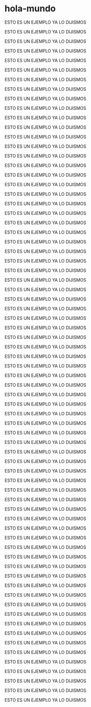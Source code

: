 # hola-mundo

ESTO ES UN EJEMPLO YA LO DIJISMOS

ESTO ES UN EJEMPLO YA LO DIJISMOS

ESTO ES UN EJEMPLO YA LO DIJISMOS

ESTO ES UN EJEMPLO YA LO DIJISMOS

ESTO ES UN EJEMPLO YA LO DIJISMOS

ESTO ES UN EJEMPLO YA LO DIJISMOS

ESTO ES UN EJEMPLO YA LO DIJISMOS

ESTO ES UN EJEMPLO YA LO DIJISMOS

ESTO ES UN EJEMPLO YA LO DIJISMOS

ESTO ES UN EJEMPLO YA LO DIJISMOS

ESTO ES UN EJEMPLO YA LO DIJISMOS

ESTO ES UN EJEMPLO YA LO DIJISMOS


ESTO ES UN EJEMPLO YA LO DIJISMOS

ESTO ES UN EJEMPLO YA LO DIJISMOS

ESTO ES UN EJEMPLO YA LO DIJISMOS

ESTO ES UN EJEMPLO YA LO DIJISMOS

ESTO ES UN EJEMPLO YA LO DIJISMOS

ESTO ES UN EJEMPLO YA LO DIJISMOS

ESTO ES UN EJEMPLO YA LO DIJISMOS

ESTO ES UN EJEMPLO YA LO DIJISMOS

ESTO ES UN EJEMPLO YA LO DIJISMOS

ESTO ES UN EJEMPLO YA LO DIJISMOS

ESTO ES UN EJEMPLO YA LO DIJISMOS

ESTO ES UN EJEMPLO YA LO DIJISMOS

ESTO ES UN EJEMPLO YA LO DIJISMOS

ESTO ES UN EJEMPLO YA LO DIJISMOS

ESTO ES UN EJEMPLO YA LO DIJISMOS

ESTO ES UN EJEMPLO YA LO DIJISMOS

ESTO ES UN EJEMPLO YA LO DIJISMOS

ESTO ES UN EJEMPLO YA LO DIJISMOS

ESTO ES UN EJEMPLO YA LO DIJISMOS

ESTO ES UN EJEMPLO YA LO DIJISMOS

ESTO ES UN EJEMPLO YA LO DIJISMOS

ESTO ES UN EJEMPLO YA LO DIJISMOS

ESTO ES UN EJEMPLO YA LO DIJISMOS

ESTO ES UN EJEMPLO YA LO DIJISMOS

ESTO ES UN EJEMPLO YA LO DIJISMOS

ESTO ES UN EJEMPLO YA LO DIJISMOS

ESTO ES UN EJEMPLO YA LO DIJISMOS

ESTO ES UN EJEMPLO YA LO DIJISMOS

ESTO ES UN EJEMPLO YA LO DIJISMOS

ESTO ES UN EJEMPLO YA LO DIJISMOS

ESTO ES UN EJEMPLO YA LO DIJISMOS

ESTO ES UN EJEMPLO YA LO DIJISMOS

ESTO ES UN EJEMPLO YA LO DIJISMOS

ESTO ES UN EJEMPLO YA LO DIJISMOS

ESTO ES UN EJEMPLO YA LO DIJISMOS

ESTO ES UN EJEMPLO YA LO DIJISMOS

ESTO ES UN EJEMPLO YA LO DIJISMOS

ESTO ES UN EJEMPLO YA LO DIJISMOS

ESTO ES UN EJEMPLO YA LO DIJISMOS

ESTO ES UN EJEMPLO YA LO DIJISMOS

ESTO ES UN EJEMPLO YA LO DIJISMOS

ESTO ES UN EJEMPLO YA LO DIJISMOS

ESTO ES UN EJEMPLO YA LO DIJISMOS

ESTO ES UN EJEMPLO YA LO DIJISMOS

ESTO ES UN EJEMPLO YA LO DIJISMOS

ESTO ES UN EJEMPLO YA LO DIJISMOS

ESTO ES UN EJEMPLO YA LO DIJISMOS

ESTO ES UN EJEMPLO YA LO DIJISMOS

ESTO ES UN EJEMPLO YA LO DIJISMOS

ESTO ES UN EJEMPLO YA LO DIJISMOS

ESTO ES UN EJEMPLO YA LO DIJISMOS

ESTO ES UN EJEMPLO YA LO DIJISMOS

ESTO ES UN EJEMPLO YA LO DIJISMOS

ESTO ES UN EJEMPLO YA LO DIJISMOS

ESTO ES UN EJEMPLO YA LO DIJISMOS

ESTO ES UN EJEMPLO YA LO DIJISMOS

ESTO ES UN EJEMPLO YA LO DIJISMOS

ESTO ES UN EJEMPLO YA LO DIJISMOS

ESTO ES UN EJEMPLO YA LO DIJISMOS

ESTO ES UN EJEMPLO YA LO DIJISMOS
